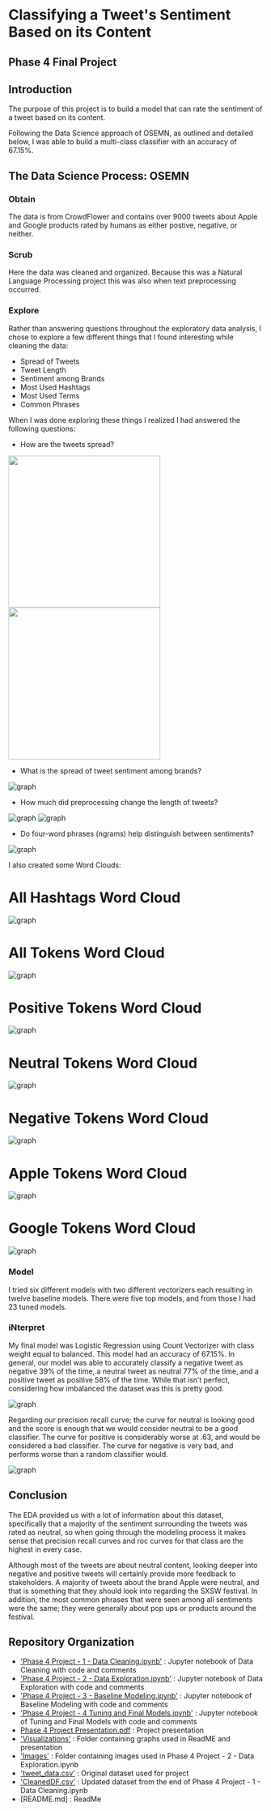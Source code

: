 
# Classifying a Tweet's Sentiment Based on its Content
## Phase 4 Final Project



## Introduction

The purpose of this project is to build a model that can rate the sentiment of a tweet based on its content.



Following the Data Science approach of OSEMN, as outlined and detailed below, I was able to build a multi-class classifier with an accuracy of 67.15%.


## The Data Science Process: OSEMN

### Obtain

The data is from CrowdFlower and contains over 9000 tweets about Apple and Google products rated by humans as either postive, negative, or neither.

### Scrub

Here the data was cleaned and organized. Because this was a Natural Language Processing project this was also when text preprocessing occurred.

### Explore

Rather than answering questions throughout the exploratory data analysis, I chose to explore a few different things that I found interesting while cleaning the data:

  * Spread of Tweets
  * Tweet Length
  * Sentiment among Brands
  * Most Used Hashtags
  * Most Used Terms
  * Common Phrases

When I was done exploring these things I realized I had answered the following questions:


* How are the tweets spread?
    
<img src="https://raw.githubusercontent.com/srobz/Classifying-a-Tweet-s-Sentiment-Based-on-its-Content/main/Visualizations/TweetsPerEmotion.png" height="300"> <img src="https://raw.githubusercontent.com/srobz/Classifying-a-Tweet-s-Sentiment-Based-on-its-Content/main/Visualizations/TweetsPerBrand.png" height="300">

* What is the spread of tweet sentiment among brands?

![graph](https://raw.githubusercontent.com/srobz/Classifying-a-Tweet-s-Sentiment-Based-on-its-Content/main/Visualizations/TweetsEmotionBrand.png)
    
* How much did preprocessing change the length of tweets?
    
![graph](https://raw.githubusercontent.com/srobz/Classifying-a-Tweet-s-Sentiment-Based-on-its-Content/main/Visualizations/CharacterCount.png)
![graph](https://raw.githubusercontent.com/srobz/Classifying-a-Tweet-s-Sentiment-Based-on-its-Content/main/Visualizations/TokenCount.png)

* Do four-word phrases (ngrams) help distinguish between sentiments?

![graph](https://raw.githubusercontent.com/srobz/Classifying-a-Tweet-s-Sentiment-Based-on-its-Content/main/Visualizations/fourword.png)

I also created some Word Clouds:

# All Hashtags Word Cloud
![graph](https://raw.githubusercontent.com/srobz/Classifying-a-Tweet-s-Sentiment-Based-on-its-Content/main/Visualizations/hashtags.png)

# All Tokens Word Cloud
![graph](https://raw.githubusercontent.com/srobz/Classifying-a-Tweet-s-Sentiment-Based-on-its-Content/main/Visualizations/alltokens.png)

# Positive Tokens Word Cloud
![graph](https://raw.githubusercontent.com/srobz/Classifying-a-Tweet-s-Sentiment-Based-on-its-Content/main/Visualizations/postokens.png)

# Neutral Tokens Word Cloud
![graph](https://raw.githubusercontent.com/srobz/Classifying-a-Tweet-s-Sentiment-Based-on-its-Content/main/Visualizations/neutraltokens.png)

# Negative Tokens Word Cloud
![graph](https://raw.githubusercontent.com/srobz/Classifying-a-Tweet-s-Sentiment-Based-on-its-Content/main/Visualizations/negtokens.png)

# Apple Tokens Word Cloud
![graph](https://raw.githubusercontent.com/srobz/Classifying-a-Tweet-s-Sentiment-Based-on-its-Content/main/Visualizations/appletokens.png)

# Google Tokens Word Cloud
![graph](https://raw.githubusercontent.com/srobz/Classifying-a-Tweet-s-Sentiment-Based-on-its-Content/main/Visualizations/googletokens.png)


### Model

I tried six different models with two different vectorizers each resulting in twelve baseline models. There were five top models, and from those I had 23 tuned models. 


### iNterpret

My final model was Logistic Regression using Count Vectorizer with class weight equal to balanced. This model had an accuracy of 67.15%. In general, our model was able to accurately classify a negative tweet as negative 39% of the time, a neutral tweet as neutral 77% of the time, and a positive tweet as positive 58% of the time. While that isn’t perfect, considering how imbalanced the dataset was this is pretty good.

![graph](https://raw.githubusercontent.com/srobz/Classifying-a-Tweet-s-Sentiment-Based-on-its-Content/main/Visualizations/confmatrtes.png)

Regarding our precision recall curve; the curve for neutral is looking good and the score is enough that we would consider neutral to be a good classifier. The curve for positive is considerably worse at .63, and would be considered a bad classifier. The curve for negative is very bad, and performs worse than a random classifier would.

![graph](https://raw.githubusercontent.com/srobz/Classifying-a-Tweet-s-Sentiment-Based-on-its-Content/main/Visualizations/precrecall.png)


    

## Conclusion

The EDA provided us with a lot of information about this dataset, specifically that a majority of the sentiment surrounding the tweets was rated as neutral, so when going through the modeling process it makes sense that precision recall curves and roc curves for that class are the highest in every case. 

Although most of the tweets are about neutral content, looking deeper into negative and positive tweets will certainly provide more feedback to stakeholders. A majority of tweets about the brand Apple were neutral, and that is something that they should look into regarding the SXSW festival. In addition, the most common phrases that were seen among all sentiments were the same; they were generally about pop ups or products around the festival.


## Repository Organization
- ['Phase 4 Project - 1 - Data Cleaning.ipynb'](https://github.com/srobz/Classifying-a-Tweet-s-Sentiment-Based-on-its-Content/blob/main/Phase%204%20Project%20-%201%20-%20Data%20Cleaning.ipynb) : Jupyter notebook of Data Cleaning with code and comments
- ['Phase 4 Project - 2 - Data Exploration.ipynb'](https://github.com/srobz/Classifying-a-Tweet-s-Sentiment-Based-on-its-Content/blob/main/Phase%204%20Project%20-%202%20-%20Data%20Exploration.ipynb) : Jupyter notebook of Data Exploration with code and comments
- ['Phase 4 Project - 3 - Baseline Modeling.ipynb'](https://github.com/srobz/Classifying-a-Tweet-s-Sentiment-Based-on-its-Content/blob/main/Phase%204%20Project%20-%203%20-%20Baseline%20Modeling.ipynb) : Jupyter notebook of Baseline Modeling with code and comments
- ['Phase 4 Project - 4 Tuning and Final Models.ipynb'](https://github.com/srobz/Classifying-a-Tweet-s-Sentiment-Based-on-its-Content/blob/main/Phase%204%20Project%20-%204%20-%20Tuning%20and%20Final%20Models.ipynb) : Jupyter notebook of Tuning and Final Models with code and comments
- [Phase 4 Project Presentation.pdf](https://github.com/srobz/Module-3-Project/blob/main/Module%203%20Project%20Presentation.pdf) : Project presentation
- ['Visualizations'](https://github.com/srobz/Classifying-a-Tweet-s-Sentiment-Based-on-its-Content/tree/main/Visualizations) : Folder containing graphs used in ReadME and presentation
- ['Images'](https://github.com/srobz/Classifying-a-Tweet-s-Sentiment-Based-on-its-Content/tree/main/Images) : Folder containing images used in Phase 4 Project - 2 - Data Exploration.ipynb
- ['tweet_data.csv'](https://github.com/srobz/Classifying-a-Tweet-s-Sentiment-Based-on-its-Content/blob/main/tweet_data.csv) : Original dataset used for project
- ['CleanedDF.csv'](https://github.com/srobz/Classifying-a-Tweet-s-Sentiment-Based-on-its-Content/blob/main/CleanedDF.csv) : Updated dataset from the end of Phase 4 Project - 1 - Data Cleaning.ipynb
- [README.md] : ReadMe
